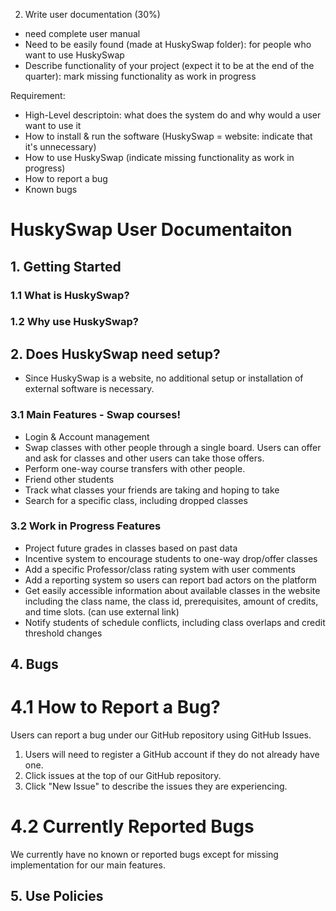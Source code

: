 2. Write user documentation (30%)

- need complete user manual
- Need to be easily found (made at HuskySwap folder): for people who want to use HuskySwap
- Describe functionality of your project (expect it to be at the end of the quarter): mark missing functionality as work in progress

Requirement:
- High-Level descriptoin: what does the system do and why would a user want to use it
- How to install & run the software (HuskySwap = website: indicate that it's unnecessary)
- How to use HuskySwap (indicate missing functionality as work in progress)
- How to report a bug
- Known bugs

# HuskySwap User Documentaiton

## 1. Getting Started
### 1.1 What is HuskySwap?
### 1.2 Why use HuskySwap?

## 2. Does HuskySwap need setup?
- Since HuskySwap is a website, no additional setup or installation of external software is necessary.

### 3.1 Main Features - Swap courses!
- Login & Account management
- Swap classes with other people through a single board. Users can offer and ask for classes and other users can take those offers. 
- Perform one-way course transfers with other people.
- Friend other students
- Track what classes your friends are taking and hoping to take
- Search for a specific class, including dropped classes

### 3.2 Work in Progress Features
- Project future grades in classes based on past data
- Incentive system to encourage students to one-way drop/offer classes
- Add a specific Professor/class rating system with user comments
- Add a reporting system so users can report bad actors on the platform
- Get easily accessible information about available classes in the website including the class name, the class id, prerequisites, amount of credits, and time slots. (can use external link)
- Notify students of schedule conflicts, including class overlaps and credit threshold changes

## 4. Bugs
# 4.1 How to Report a Bug?
Users can report a bug under our GitHub repository using GitHub Issues. 
1. Users will need to register a GitHub account if they do not already have one.
2. Click issues at the top of our GitHub repository.
3. Click "New Issue" to describe the issues they are experiencing. 
# 4.2 Currently Reported Bugs
We currently have no known or reported bugs except for missing implementation for our main features.

## 5. Use Policies
